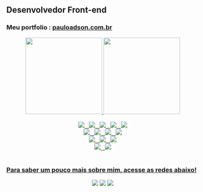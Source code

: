 ## Desenvolvedor Front-end
### Meu portfolio : <a href="https://www.pauloadson.com.br/">pauloadson.com.br</a>

 <div align="center">
  <a href="https://github.com/PauloAdson">
   <img height="200" src="https://github-readme-stats.vercel.app/api?username=PauloAdson&show_icons=false&theme=synthwave&bg_color=20232a&title_color=08b6fe&text_color=FFFFFF&hide_border=true&include_all_commits=false&count_private=true"/>
  <img height="200" src="https://github-readme-stats.vercel.app/api/top-langs/?username=PauloAdson&layout=normal&langs_count=6&card_width=563&theme=synthwave&bg_color=20232a&title_color=08b6fe&text_color=FFFFFF&hide_border=true"/>
</div>
 
<br>
   
<div align="center">
  <img src="https://img.shields.io/badge/JavaScript-323330?style=for-the-badge&logo=javascript&logoColor=F7DF1E"/>
   &nbsp;
  <img src="https://img.shields.io/badge/React-323330?style=for-the-badge&logo=react&logoColor=61DAFB"/>
   &nbsp;
  <img src="https://img.shields.io/badge/TypeScript-007ACC?style=for-the-badge&logo=typescript&logoColor=white"/>
   &nbsp;
  <img src="https://img.shields.io/badge/Next-black?style=for-the-badge&logo=next.js&logoColor=white"/>
   &nbsp;
  <img src="https://img.shields.io/badge/node.js-6DA55F?style=for-the-badge&logo=node.js&logoColor=white"/>
  <br>
  <img src="https://img.shields.io/badge/PostgreSQL-000?style=for-the-badge&logo=postgresql"/>
   &nbsp;
  <img src="https://img.shields.io/badge/MySQL-00000F?style=for-the-badge&logo=mysql&logoColor=white"/>
   &nbsp;
  <img src="https://img.shields.io/badge/MongoDB-%234ea94b.svg?style=for-the-badge&logo=mongodb&logoColor=white"/>
   &nbsp;
  <img src="https://img.shields.io/badge/Supabase-3ECF8E?style=for-the-badge&logo=supabase&logoColor=white"/>
  <br>
  <img src="https://img.shields.io/badge/GIT-E44C30?style=for-the-badge&logo=git&logoColor=white"/>
   &nbsp;
  <img src="https://img.shields.io/badge/Figma-323330?style=for-the-badge&logo=figma&logoColor=ff7237"/>
   &nbsp;
  <img src="https://img.shields.io/badge/netlify-%23000000.svg?style=for-the-badge&logo=netlify&logoColor=#00C7B7"/>
  <br>
  <img src="https://img.shields.io/badge/Render-%46E3B7.svg?style=for-the-badge&logo=render&logoColor=white"/>
   &nbsp;
  <img src="https://img.shields.io/badge/vercel-%23000000.svg?style=for-the-badge&logo=vercel&logoColor=white"/>
</div>
 
<br>
 
### Para saber um pouco mais sobre mim, acesse as redes abaixo!
 
<div align="center"> 
  <a target="_blank" href="https://instagram.com/oluap_dev/"><img src="https://img.shields.io/badge/-Instagram-%23E4405F?style=for-the-badge&logo=instagram&logoColor=white" target="_blank"></a>
  <a href = "mailto:paulo.alves200581@gmail.com"><img src="https://img.shields.io/badge/-Gmail-%23333?style=for-the-badge&logo=gmail&logoColor=white" target="_blank"></a>
  <a href="https://www.linkedin.com/in/paulo-adson/" target="_blank"><img src="https://img.shields.io/badge/-LinkedIn-%230077B5?style=for-the-badge&logo=linkedin&logoColor=white" target="_blank"></a>
</div>
